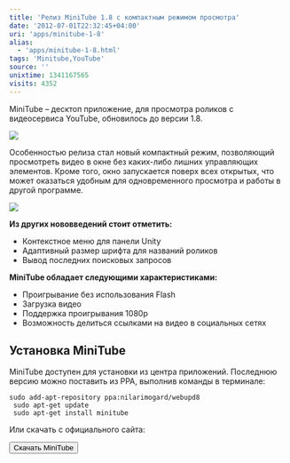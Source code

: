 ```yaml
---
title: 'Релиз MiniTube 1.8 с компактным режимом просмотра'
date: '2012-07-01T22:32:45+04:00'
uri: 'apps/minitube-1-8'
alias: 
  - 'apps/minitube-1-8.html'
tags: 'Minitube,YouTube'
source: ''
unixtime: 1341167565
visits: 4352
---
```

MiniTube – десктоп приложение, для просмотра роликов с видеосервиса YouTube, обновилось до версии 1.8.

[![](img/2012/07/01/22-00/minitube-7480916822-o.jpg)](img/2012/07/01/22-00/minitube-7480916822-o.jpg)

Особенностью релиза стал новый компактный режим, позволяющий просмотреть видео в окне без каких-либо лишних управляющих элементов. Кроме того, окно запускается поверх всех открытых, что может оказаться удобным для одновременного просмотра и работы в другой программе.

[![](img/2012/07/01/22-00/minitube-7480918050-o.jpg)](img/2012/07/01/22-00/minitube-7480918050-o.jpg)

**Из других нововведений стоит отметить:**

*   Контекстное меню для панели Unity
*   Адаптивный размер шрифта для названий роликов
*   Вывод последних поисковых запросов

**MiniTube обладает следующими характеристиками:**

*   Проигрывание без использования Flash
*   Загрузка видео
*   Поддержка проигрывания 1080р
*   Возможность делиться ссылками на видео в социальных сетях

## Установка MiniTube

MiniTube доступен для установки из центра приложений. Последнюю версию можно поставить из PPA, выполнив команды в терминале:

```
sudo add-apt-repository ppa:nilarimogard/webupd8
 sudo apt-get update
 sudo apt-get install minitube
```

Или скачать с официального сайта:

[<button>Скачать MiniTube</button>](http://flavio.tordini.org/minitube)
